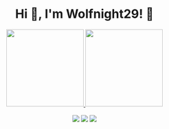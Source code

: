 <h1 align="center">Hi 👋, I'm Wolfnight29! 🐺</h1>
<div align="center">
  <a href="https://github.com/wolfnight29">
  <img height="180em" src="https://github-readme-stats.vercel.app/api?username=wolfnight29&show_icons=true&theme=dark&include_all_commits=true&count_private=true"/>
  <img height="180em" src="https://github-readme-stats.vercel.app/api/top-langs/?username=wolfnight29&layout=compact&langs_count=7&theme=dark"/>
</div>
<br>
<div align ="center"> 
  <a href="https://www.wolfnight29.com" target="_blank"><img src="https://img.shields.io/badge/-Portfolio-%23333?style=for-the-badge&logo=Wolfram-Language&logoColor=white"></a>
 <a href="https://www.fiverr.com/wolfnight29/" target="_blank"><img src="https://img.shields.io/badge/-Fiverr-%23333?style=for-the-badge&logo=fiverr&logoColor=white"></a> 
  <a href = "mailto:wolfnight29pt@gmail.com"><img src="https://img.shields.io/badge/-Gmail-%23333?style=for-the-badge&logo=gmail&logoColor=white"></a>
  </a> 
</div>
